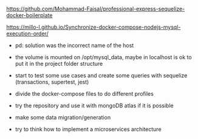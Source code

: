 https://github.com/Mohammad-Faisal/professional-express-sequelize-docker-boilerplate

https://millo-l.github.io/Synchronize-docker-compose-nodejs-mysql-execution-order/

- pd: solution was the incorrect name of the host

- the volume is mounted on /opt/mysql_data, maybe in localhost is ok to put it in the project folder structure

- start to test some use cases and create some queries with sequelize (transactions, supertest, jest)

- divide the docker-compose files to do different profiles

- try the repository and use it with mongoDB atlas if it is possible

- make some data migration/generation

- try to think how to implement a microservices architecture



